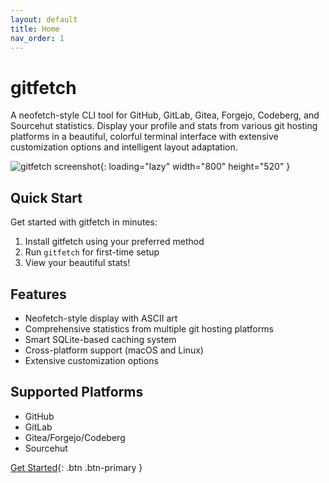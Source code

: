 ```yaml
---
layout: default
title: Home
nav_order: 1
---
```


# gitfetch

A neofetch-style CLI tool for GitHub, GitLab, Gitea, Forgejo, Codeberg, and Sourcehut statistics. Display your profile and stats from various git hosting platforms in a beautiful, colorful terminal interface with extensive customization options and intelligent layout adaptation.

![gitfetch screenshot](https://github.com/user-attachments/assets/bbb18d5d-4787-4998-a352-e8f4e59642c0){: loading="lazy" width="800" height="520" }

## Quick Start

Get started with gitfetch in minutes:

1. Install gitfetch using your preferred method
2. Run `gitfetch` for first-time setup
3. View your beautiful stats!

## Features

- Neofetch-style display with ASCII art
- Comprehensive statistics from multiple git hosting platforms
- Smart SQLite-based caching system
- Cross-platform support (macOS and Linux)
- Extensive customization options

## Supported Platforms

- GitHub
- GitLab
- Gitea/Forgejo/Codeberg
- Sourcehut

[Get Started](installation.md){: .btn .btn-primary }
